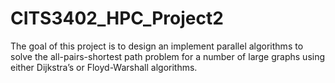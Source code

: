 # CITS3402_HPC_Project2
The goal of this project is to design an implement parallel algorithms to solve the all-pairs-shortest path problem for a number of large graphs using either Dijkstra’s or Floyd-Warshall algorithms.

